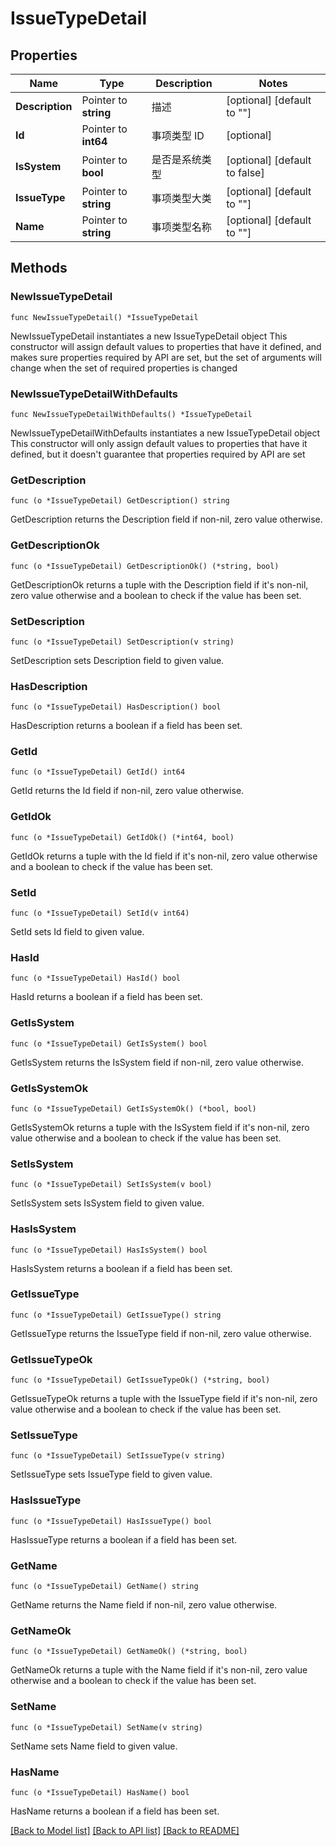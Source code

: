 # IssueTypeDetail

## Properties

Name | Type | Description | Notes
------------ | ------------- | ------------- | -------------
**Description** | Pointer to **string** | 描述 | [optional] [default to ""]
**Id** | Pointer to **int64** | 事项类型 ID | [optional] 
**IsSystem** | Pointer to **bool** | 是否是系统类型 | [optional] [default to false]
**IssueType** | Pointer to **string** | 事项类型大类 | [optional] [default to ""]
**Name** | Pointer to **string** | 事项类型名称 | [optional] [default to ""]

## Methods

### NewIssueTypeDetail

`func NewIssueTypeDetail() *IssueTypeDetail`

NewIssueTypeDetail instantiates a new IssueTypeDetail object
This constructor will assign default values to properties that have it defined,
and makes sure properties required by API are set, but the set of arguments
will change when the set of required properties is changed

### NewIssueTypeDetailWithDefaults

`func NewIssueTypeDetailWithDefaults() *IssueTypeDetail`

NewIssueTypeDetailWithDefaults instantiates a new IssueTypeDetail object
This constructor will only assign default values to properties that have it defined,
but it doesn't guarantee that properties required by API are set

### GetDescription

`func (o *IssueTypeDetail) GetDescription() string`

GetDescription returns the Description field if non-nil, zero value otherwise.

### GetDescriptionOk

`func (o *IssueTypeDetail) GetDescriptionOk() (*string, bool)`

GetDescriptionOk returns a tuple with the Description field if it's non-nil, zero value otherwise
and a boolean to check if the value has been set.

### SetDescription

`func (o *IssueTypeDetail) SetDescription(v string)`

SetDescription sets Description field to given value.

### HasDescription

`func (o *IssueTypeDetail) HasDescription() bool`

HasDescription returns a boolean if a field has been set.

### GetId

`func (o *IssueTypeDetail) GetId() int64`

GetId returns the Id field if non-nil, zero value otherwise.

### GetIdOk

`func (o *IssueTypeDetail) GetIdOk() (*int64, bool)`

GetIdOk returns a tuple with the Id field if it's non-nil, zero value otherwise
and a boolean to check if the value has been set.

### SetId

`func (o *IssueTypeDetail) SetId(v int64)`

SetId sets Id field to given value.

### HasId

`func (o *IssueTypeDetail) HasId() bool`

HasId returns a boolean if a field has been set.

### GetIsSystem

`func (o *IssueTypeDetail) GetIsSystem() bool`

GetIsSystem returns the IsSystem field if non-nil, zero value otherwise.

### GetIsSystemOk

`func (o *IssueTypeDetail) GetIsSystemOk() (*bool, bool)`

GetIsSystemOk returns a tuple with the IsSystem field if it's non-nil, zero value otherwise
and a boolean to check if the value has been set.

### SetIsSystem

`func (o *IssueTypeDetail) SetIsSystem(v bool)`

SetIsSystem sets IsSystem field to given value.

### HasIsSystem

`func (o *IssueTypeDetail) HasIsSystem() bool`

HasIsSystem returns a boolean if a field has been set.

### GetIssueType

`func (o *IssueTypeDetail) GetIssueType() string`

GetIssueType returns the IssueType field if non-nil, zero value otherwise.

### GetIssueTypeOk

`func (o *IssueTypeDetail) GetIssueTypeOk() (*string, bool)`

GetIssueTypeOk returns a tuple with the IssueType field if it's non-nil, zero value otherwise
and a boolean to check if the value has been set.

### SetIssueType

`func (o *IssueTypeDetail) SetIssueType(v string)`

SetIssueType sets IssueType field to given value.

### HasIssueType

`func (o *IssueTypeDetail) HasIssueType() bool`

HasIssueType returns a boolean if a field has been set.

### GetName

`func (o *IssueTypeDetail) GetName() string`

GetName returns the Name field if non-nil, zero value otherwise.

### GetNameOk

`func (o *IssueTypeDetail) GetNameOk() (*string, bool)`

GetNameOk returns a tuple with the Name field if it's non-nil, zero value otherwise
and a boolean to check if the value has been set.

### SetName

`func (o *IssueTypeDetail) SetName(v string)`

SetName sets Name field to given value.

### HasName

`func (o *IssueTypeDetail) HasName() bool`

HasName returns a boolean if a field has been set.


[[Back to Model list]](../README.md#documentation-for-models) [[Back to API list]](../README.md#documentation-for-api-endpoints) [[Back to README]](../README.md)


